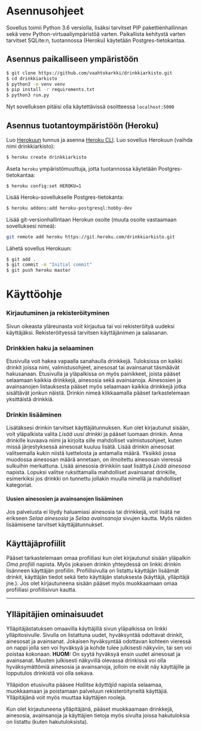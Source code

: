 # Asennusohjeet

Sovellus toimii Python 3.6 versiolla, lisäksi tarvitset PIP pakettienhallinnan sekä venv Python-virtuaaliympäristöä varten. Paikallista kehitystä varten tarvitset SQLite:n, tuotannossa (Heroku) käytetään Postgres-tietokantaa.

## Asennus paikalliseen ympäristöön

```bash
$ git clone https://github.com/vaahtokarkki/drinkkiarkisto.git
$ cd drinkkiarkisto
$ python3 -m venv venv
$ pip install -r requirements.txt
$ python3 run.py
```

Nyt sovelluksen pitäisi olla käytettävissä osoitteessa ``localhost:5000``

## Asennus tuotantoympäristöön (Heroku)

Luo [Herokuun](http://heroku.com) tunnus ja asenna [Heroku CLI](https://devcenter.heroku.com/articles/heroku-cli). 
Luo sovellus Herokuun (vaihda nimi drinkkiarkisto):  
```bash
$ heroku create drinkkiarkisto
```  
Aseta ``heroku`` ympäristömuuttuja, jotta tuotannossa käytetään Postgres-tietokantaa:  
```
$ heroku config:set HEROKU=1
```  
Lisää Heroku-sovellukselle Postgres-tietokanta:
```bash
$ heroku addons:add heroku-postgresql:hobby-dev
```  
Lisää git-versionhallintaan Herokun osoite (muuta osoite vastaamaan sovelluksesi nimeä):  
```bash
git remote add heroku https://git.heroku.com/drinkkiarkisto.git
```  
Lähetä sovellus Herokuun:  
```bash
$ git add .
$ git commit -m "Initial commit"
$ git push heroku master
```

# Käyttöohje 

### Kirjautuminen ja rekisteröityminen

Sivun oikeasta yläreunasta voit kirjautua tai voi rekisteröityä uudeksi käyttäjäksi. Rekisteröityessä tarvitsen käyttäjänimen ja salasanan.

### Drinkkien haku ja selaaminen

Etusivulla voit hakea vapaalla sanahaulla drinkkejä. Tuloksissa on kaikki drinkit joissa nimi, valmistusohjeet, ainesosat tai avainsanat täsmäävät hakusanaan. Etusivulla ja yläpalkissa on myös painikkeet, joista pääset selaamaan kaikkia drinkkejä, ainesosia sekä avainsanoja. Ainesosien ja avainsanojen listauksesta pääset myös selaamaan kaikkia drinkkejä jotka sisältävät jonkun näistä. Drinkin nimeä klikkaamalla pääset tarkastelemaan yksittäistä drinkkiä. 

### Drinkin lisääminen

Lisätäksesi drinkin tarvitset käyttäjätunnuksen. Kun olet kirjautunut sisään, voit yläpalkista valita *Lisää uusi drinkki* ja pääset luomaan drinkin. Anna drinkille kuvaava niimi ja kirjoita sille mahdolliset valmistusohjeet, kuten missä järjestyksessä ainesosat kuuluu lisätä. Lisää drinkin ainesosat valitsemalla kukin niistä luettelosta ja antamalla määrä. Yksikkö jossa muodossa ainesosan määrä annetaan, on ilmoitettu ainesosan vieressä sulkuihin merkattuna. Lisää ainesosia drinkkiin saat lisättyä *Lisää ainesosa* napista. Lopuksi valitse ruksittamalla mahdolliset avainsanat drinkille, esimerkiksi jos drinkki on tunnettu jollakin muulla nimellä ja mahdolliset kategoriat.

#### Uusien ainesosien ja avainsanojen lisääminen

Jos palvelusta ei löydy haluamiasi ainesosia tai drinkkejä, voit lisätä ne erikseen *Selaa ainesosia* ja *Selaa avainsanoja* sivujen kautta. Myös näiden lisäämisene tarvitset käyttäjätunnukset. 

## Käyttäjäprofiilit

Pääset tarkastelemaan omaa profiiliasi kun olet kirjautunut sisään yläpalkin *Oma profiili* napista. Myös jokaisen drinkin yhteydessä on linkki drinkin lisänneen käyttäjän profiilin. Profiilisivulla on listattu käyttäjän lisäämät drinkit, käyttäjän tiedot sekä tieto käyttäjän statuksesta (käyttäjä, ylläpitäjä jne.). Jos olet kirjautuneena sisään pääset myös muokkaamaan omaa profiiliasi profiilisivun kautta. 

---

## Ylläpitäjien ominaisuudet

Ylläpitäjästatuksen omaavilla käyttäjillä sivun yläpalkissa on linkki ylläpitosivulle. Sivulla on listattuna uudet, hyväksyntää odottavat drinkit, ainesosat ja avainsanat. Jokaisen hyväksyntää odottavan kohteen vieressä on nappi jolla sen voi hyväksyä ja kohde tulee julkisesti näkyviin, tai sen voi poistaa kokonaan. **HUOM:** On syytä hyväksyä ensin uudet ainesosat ja avainsanat. Muuten julkisesti näkyvillä olevassa drinkissä voi olla hyväksymättömiä ainesosia ja avainsanoja, jolloin ne eivät näy käyttäjille ja lopputulos drinkistä voi olla sekava.

Ylläpidon etusivulta pääsee *Hallitse käyttäjiä* napista selaamaa, muokkaamaan ja poistamaan palveluun rekisteröityneitä käyttäjiä. Ylläpitäjänä voit myös muuttaa käyttäjien rooleja.  

Kun olet kirjautuneena ylläpitäjänä, pääset muokkaamaan drinkkejä, ainesosia, avainsanoja ja käyttäjien tietoja  myös sivulta joissa hakutuloksia on listattu (kuten hakutuloksista).